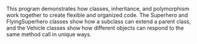 This program demonstrates how classes, inheritance, and polymorphism work together to create flexible and organized code. The Superhero and FlyingSuperhero classes show how a subclass can extend a parent class, and the Vehicle classes show how different objects can respond to the same method call in unique ways.
